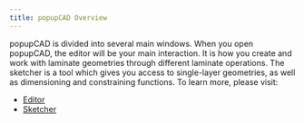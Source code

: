 ```yaml
---
title: popupCAD Overview
---
```


popupCAD is divided into several main windows.  When you open popupCAD, the editor will be your main interaction. It is how you create and work with laminate geometries through different laminate operations.  The sketcher is a tool which gives you access to single-layer geometries, as well as dimensioning and constraining functions.  To learn more, please visit:

* [Editor](../popupcad-editor)
* [Sketcher](../popupcad-sketcher)
